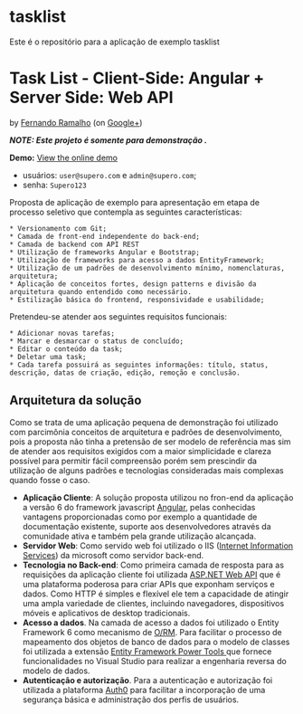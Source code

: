 # tasklist
Este é o repositório para a aplicação de exemplo tasklist

# Task List - Client-Side: Angular + Server Side: Web API 

by [Fernando Ramalho][1] (on [Google+][2])

__*NOTE: Este projeto é somente para demonstração .*__

__Demo:__ [View the online demo][3]
* usuários: `user@supero.com` e `admin@supero.com`;
* senha: `Supero123`

Proposta de aplicação de exemplo para apresentação em etapa de processo seletivo que contempla as seguintes características:
```
* Versionamento com Git;
* Camada de front-end independente do back-end;
* Camada de backend com API REST 
* Utilização de frameworks Angular e Bootstrap;
* Utilização de frameworks para acesso a dados EntityFramework;
* Utilização de um padrões de desenvolvimento mínimo, nomenclaturas, arquitetura;
* Aplicação de conceitos fortes, design patterns e divisão da arquitetura quando entendido como necessário.
* Estilização básica do frontend, responsividade e usabilidade;
```
Pretendeu-se atender aos seguintes requisitos funcionais: 
```
* Adicionar novas tarefas;
* Marcar e desmarcar o status de concluído;
* Editar o conteúdo da task;
* Deletar uma task;
* Cada tarefa possuirá as seguintes informações: título, status, descrição, datas de criação, edição, remoção e conclusão. 
```
## Arquitetura da solução

Como se trata de uma aplicação pequena de demonstração foi utilizado com parcimônia conceitos de arquitetura e padrões de desenvolvimento, pois a proposta não tinha a pretensão de ser modelo de referência mas sim de atender aos requisitos exigidos com a maior simplicidade e clareza possível para permitir fácil compreensão porém sem prescindir da utilização de alguns padrões e tecnologias consideradas mais complexas quando fosse o caso.

* __Aplicação Cliente__: A solução proposta utilizou no fron-end da aplicação a versão 6 do framework javascript [Angular][9], pelas conhecidas vantagens proporcionadas como por exemplo a quantidade de documentação existente, suporte aos desenvolvedores através da comunidade ativa e também pela grande utilização alcançada.
* __Servidor Web__: Como servido web foi utilizado o IIS ([Internet Information Services][4]) da microsoft como servidor back-end.  
* __Tecnologia no Back-end__: Como primeira camada de resposta para as requisições da aplicação cliente foi utilizada [ASP.NET Web API][8] que é uma plataforma poderosa para criar APIs que exponham serviços e dados. Como HTTP é simples e flexível ele tem a capacidade de atingir uma ampla variedade de clientes, incluindo navegadores, dispositivos móveis e aplicativos de desktop tradicionais.
* __Acesso a dados__. Na camada de acesso a dados foi utilizado o Entity Framework 6 como mecanismo de [O/RM][7]. Para facilitar o processo de mapeamento dos objetos de banco de dados para o modelo de classes foi utilizada a extensão [Entity Framework Power Tools ][5] que fornece funcionalidades no Visual Studio para realizar a engenharia reversa do modelo de dados. 
* __Autenticação e autorização__. Para a autenticação e autorização foi utilizada a plataforma [Auth0][6] para facilitar a incorporação de uma segurança básica e administração dos perfis de usuários. 

[1]: https://www.linkedin.com/in/fernando-ramalho-barbosa/
[2]: https://plus.google.com/112001880695380308855?rel=author
[3]: http://www.tasklistsupero.somee.com
[4]: https://pt.wikipedia.org/wiki/Internet_Information_Services
[5]: https://msdn.microsoft.com/en-us/library/jj593170(v=vs.113).aspx
[6]: https://auth0.com/
[7]: https://en.wikipedia.org/wiki/Object-relational_mapping
[8]: https://docs.microsoft.com/en-us/aspnet/web-api/
[9]: https://angular.io/
